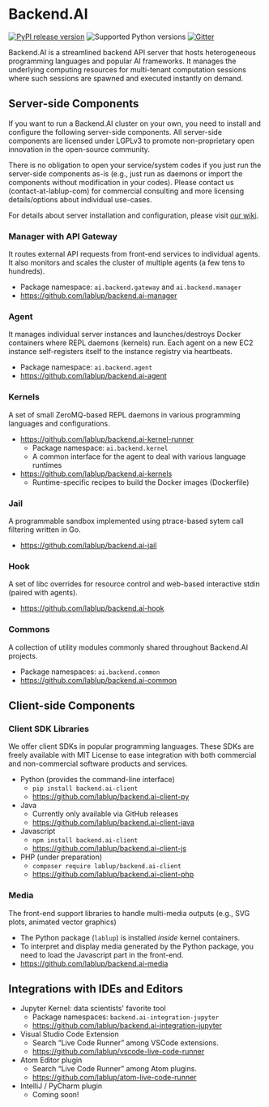 Backend.AI
==========

[![PyPI release version](https://badge.fury.io/py/backend.ai.svg)](https://pypi.org/project/backend.ai/)
![Supported Python versions](https://img.shields.io/pypi/pyversions/backend.ai.svg)
[![Gitter](https://badges.gitter.im/lablup/backend.ai.svg)](https://gitter.im/lablup/backend.ai?utm_source=badge&utm_medium=badge&utm_campaign=pr-badge&utm_content=badge)

Backend.AI is a streamlined backend API server that hosts heterogeneous
programming languages and popular AI frameworks.
It manages the underlying computing resources for multi-tenant computation
sessions where such sessions are spawned and executed instantly on demand.


Server-side Components
----------------------

If you want to run a Backend.AI cluster on your own, you need to install and
configure the following server-side components.
All server-side components are licensed under LGPLv3 to promote non-proprietary open
innovation in the open-source community.

There is no obligation to open your service/system codes if you just run the
server-side components as-is (e.g., just run as daemons or import the components
without modification in your codes).
Please contact us (contact-at-lablup-com) for commercial consulting and more
licensing details/options about individual use-cases.

For details about server installation and configuration, please visit [our
wiki](https://github.com/lablup/backend.ai/wiki).

### Manager with API Gateway

It routes external API requests from front-end services to individual agents.
It also monitors and scales the cluster of multiple agents (a few tens to hundreds).

* Package namespace: `ai.backend.gateway` and `ai.backend.manager`
* https://github.com/lablup/backend.ai-manager

### Agent

It manages individual server instances and launches/destroys Docker containers where REPL daemons (kernels) run.
Each agent on a new EC2 instance self-registers itself to the instance registry via heartbeats.

* Package namespace: `ai.backend.agent`
* https://github.com/lablup/backend.ai-agent

### Kernels

A set of small ZeroMQ-based REPL daemons in various programming languages and configurations.

* https://github.com/lablup/backend.ai-kernel-runner
   * Package namespace: `ai.backend.kernel`
   * A common interface for the agent to deal with various language runtimes
* https://github.com/lablup/backend.ai-kernels
   * Runtime-specific recipes to build the Docker images (Dockerfile)

### Jail

A programmable sandbox implemented using ptrace-based sytem call filtering written in Go.

* https://github.com/lablup/backend.ai-jail

### Hook

A set of libc overrides for resource control and web-based interactive stdin (paired with agents).

* https://github.com/lablup/backend.ai-hook

### Commons

A collection of utility modules commonly shared throughout Backend.AI projects.

* Package namespaces: `ai.backend.common`
* https://github.com/lablup/backend.ai-common


Client-side Components
----------------------

### Client SDK Libraries

We offer client SDKs in popular programming languages.
These SDKs are freely available with MIT License to ease integration with both
commercial and non-commercial software products and services.

* Python (provides the command-line interface)
   * `pip install backend.ai-client`
   * https://github.com/lablup/backend.ai-client-py
* Java
   * Currently only available via GitHub releases
   * https://github.com/lablup/backend.ai-client-java
* Javascript
   * `npm install backend.ai-client`
   * https://github.com/lablup/backend.ai-client-js
* PHP (under preparation)
   * `composer require lablup/backend.ai-client`
   * https://github.com/lablup/backend.ai-client-php

### Media

The front-end support libraries to handle multi-media outputs (e.g., SVG plots, animated vector graphics)

* The Python package (`lablup`) is installed *inside* kernel containers.
* To interpret and display media generated by the Python package, you need to load the Javascript part in the front-end.
* https://github.com/lablup/backend.ai-media


Integrations with IDEs and Editors
----------------------------------

* Jupyter Kernel: data scientists' favorite tool
   * Package namespaces: `backend.ai-integration-jupyter`
   * https://github.com/lablup/backend.ai-integration-jupyter
* Visual Studio Code Extension
   * Search “Live Code Runner” among VSCode extensions.
   * https://github.com/lablup/vscode-live-code-runner
* Atom Editor plugin
   * Search “Live Code Runner” among Atom plugins.
   * https://github.com/lablup/atom-live-code-runner
* IntelliJ / PyCharm plugin
   * Coming soon!
